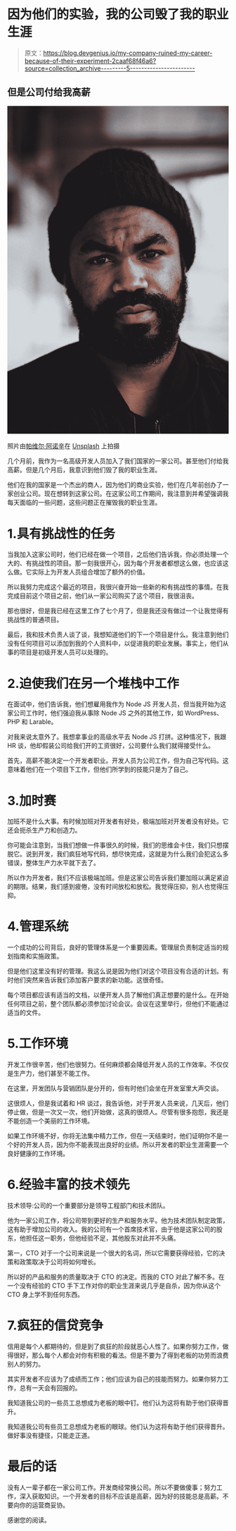# 因为他们的实验，我的公司毁了我的职业生涯

> 原文：<https://blog.devgenius.io/my-company-ruined-my-career-because-of-their-experiment-2caaf68f46a6?source=collection_archive---------5----------------------->

## 但是公司付给我高薪

![](img/63f910317e3ddf24df62c8a385f4f565.png)

照片由[帕维尔·阿诺辛](https://unsplash.com/@pavelanoshin?utm_source=medium&utm_medium=referral)在 [Unsplash](https://unsplash.com?utm_source=medium&utm_medium=referral) 上拍摄

几个月前，我作为一名高级开发人员加入了我们国家的一家公司。甚至他们付给我高薪。但是几个月后，我意识到他们毁了我的职业生涯。

他们在我的国家是一个杰出的商人，因为他们的商业实验，他们在几年前创办了一家创业公司。现在想转到这家公司。在这家公司工作期间，我注意到并希望强调我每天面临的一些问题，这些问题正在摧毁我的职业生涯。

# 1.具有挑战性的任务

当我加入这家公司时，他们已经在做一个项目，之后他们告诉我，你必须处理一个大的、有挑战性的项目。那一刻我很开心，因为每个开发者都想这么做，也应该这么做。它实际上为开发人员组合增加了额外的价值。

所以我努力完成这个最近的项目，我很兴奋开始一些新的和有挑战性的事情。在我完成目前这个项目之前，他们从一家公司购买了这个项目，我很沮丧。

那也很好，但是我已经在这里工作了七个月了，但是我还没有做过一个让我觉得有挑战性的普通项目。

最后，我和技术负责人谈了谈，我想知道他们的下一个项目是什么。我注意到他们没有任何项目可以添加到我的个人资料中，以促进我的职业发展。事实上，他们从事的项目是初级开发人员可以处理的。

# 2.迫使我们在另一个堆栈中工作

在面试中，他们告诉我，他们想雇用我作为 Node JS 开发人员，但当我开始为这家公司工作时，他们强迫我从事除 Node JS 之外的其他工作，如 WordPress、PHP 和 Larable。

对我来说太意外了。我想拿事业的高级水平去 Node JS 打拼。这种情况下，我跟 HR 谈，他却假装公司给我们开的工资很好，公司要什么我们就得接受什么。

首先，高薪不能决定一个开发者职业。开发人员为公司工作，但为自己写代码。这意味着他们在一个项目下工作，但他们所学到的技能只是为了自己。

# 3.加时赛

加班不是什么大事。有时候加班对开发者有好处，极端加班对开发者没有好处。它还会扼杀生产力和创造力。

你可能会注意到，当我们想做一件事很久的时候，我们的思维会卡住，我们只想摆脱它。说到开发，我们疯狂地写代码，想尽快完成，这就是为什么我们会犯这么多错误，整体生产力水平就下去了。

所以作为开发者，我们不应该极端加班。但是这家公司告诉我们要加班以满足紧迫的期限。结果，我们感到疲倦，没有时间放松和放松。我觉得压抑，别人也觉得压抑。

# 4.管理系统

一个成功的公司背后，良好的管理体系是一个重要因素。管理层负责制定适当的规划指南和实施政策。

但是他们这里没有好的管理。我这么说是因为他们对这个项目没有合适的计划。有时他们突然来告诉我们添加客户要求的新功能。这很奇怪。

每个项目都应该有适当的文档，以便开发人员了解他们真正想要的是什么。在开始任何项目之前，整个团队都必须参加讨论会议。会议在这里举行，但他们不能通过适当的文件。

# 5.工作环境

开发工作很辛苦，他们也很努力。任何麻烦都会降低开发人员的工作效率。不仅仅是生产力，他们甚至不能工作。

在这里，开发团队与营销团队是分开的，但有时他们会坐在开发室里大声交谈。

这很烦人，但是我试着和 HR 谈过，我告诉他，对于开发人员来说，几天后，他们停止做，但是一次又一次，他们开始做，这真的很烦人。尽管有很多抱怨，我还是不能创造一个美丽的工作环境。

如果工作环境不好，你将无法集中精力工作，但在一天结束时，他们证明你不是一个好的开发人员，因为你不能表现出良好的业绩。所以开发者的职业生涯需要一个良好健康的工作环境。

# 6.经验丰富的技术领先

技术领导:公司的一个重要部分是领导工程部门和技术团队。

他为一家公司工作，将公司带到更好的生产和服务水平。他为技术团队制定政策，这有助于增加公司的收入。我的公司有一个首席技术官，由于他是这家公司的股东，他担任这一职务，但他经验不足，其他股东对此并不头痛。

第一，CTO 对于一个公司来说是一个很大的名词，所以它需要获得经验，它的决策和政策取决于公司将如何增长。

所以好的产品和服务的质量取决于 CTO 的决定。而我的 CTO 对此了解不多。在一个没有经验的 CTO 手下工作对你的职业生涯来说几乎是自杀，因为你从这个 CTO 身上学不到任何东西。

# 7.疯狂的信贷竞争

信用是每个人都期待的，但是到了疯狂的阶段就恶心人性了。如果你努力工作，做得很好，那么每个人都会对你有积极的看法。但是不要为了得到老板的功劳而浪费别人的努力。

其实开发者不应该为了成绩而工作；他们应该为自己的技能而努力。如果你努力工作，总有一天会有回报的。

我知道我公司的一些员工总想成为老板的眼中钉。他们认为这将有助于他们获得晋升。

我知道我公司有些员工总想成为老板的眼球。他们认为这将有助于他们获得晋升。做好事没有捷径，只能走正道。

# 最后的话

没有人一辈子都在一家公司工作。开发商经常换公司。所以不要做傻事；努力工作，深入获取知识。一个开发者的目标不应该是高薪，因为好的技能总是高薪。不要向你的运营商妥协。

感谢您的阅读。